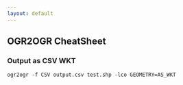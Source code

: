 ```yaml
---
layout: default
---
```

OGR2OGR CheatSheet
---

### Output as CSV WKT
	ogr2ogr -f CSV output.csv test.shp -lco GEOMETRY=AS_WKT

